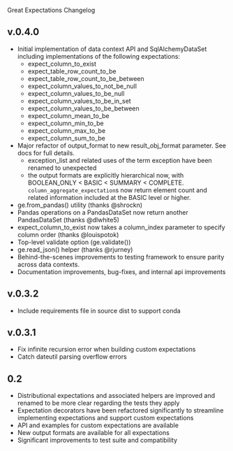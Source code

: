 Great Expectations Changelog

v.0.4.0
-----
* Initial implementation of data context API and SqlAlchemyDataSet including implementations of the following expectations:
  * expect_column_to_exist
  * expect_table_row_count_to_be
  * expect_table_row_count_to_be_between
  * expect_column_values_to_not_be_null
  * expect_column_values_to_be_null
  * expect_column_values_to_be_in_set
  * expect_column_values_to_be_between
  * expect_column_mean_to_be
  * expect_column_min_to_be
  * expect_column_max_to_be
  * expect_column_sum_to_be
* Major refactor of output_format to new result_obj_format parameter. See docs for full details.
  * exception_list and related uses of the term exception have been renamed to unexpected
  * the output formats are explicitly hierarchical now, with BOOLEAN_ONLY < BASIC < SUMMARY < COMPLETE. `column_aggregate_expectation`s now return element count and related information included at the BASIC level or higher.
* ge.from_pandas() utility (thanks @shrockn)
* Pandas operations on a PandasDataSet now return another PandasDataSet (thanks @dlwhite5)
* expect_column_to_exist now takes a column_index parameter to specify column order (thanks @louispotok)
* Top-level validate option (ge.validate())
* ge.read_json() helper (thanks @rjurney)
* Behind-the-scenes improvements to testing framework to ensure parity across data contexts.
* Documentation improvements, bug-fixes, and internal api improvements

v.0.3.2
-----
* Include requirements file in source dist to support conda

v.0.3.1
-----
* Fix infinite recursion error when building custom expectations
* Catch dateutil parsing overflow errors

0.2
---
* Distributional expectations and associated helpers are improved and renamed to be more clear regarding the tests they apply
* Expectation decorators have been refactored significantly to streamline implementing expectations and support custom expectations
* API and examples for custom expectations are available
* New output formats are available for all expectations
* Significant improvements to test suite and compatibility
